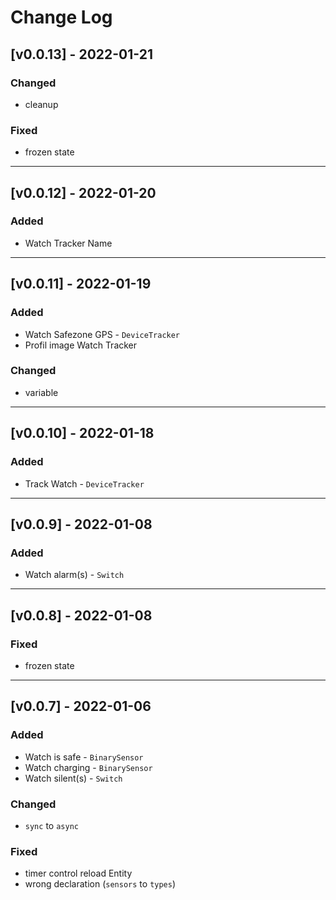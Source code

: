 # Change Log

## [v0.0.13] - 2022-01-21

### Changed
- cleanup

### Fixed
- frozen state

---
## [v0.0.12] - 2022-01-20

### Added
- Watch Tracker Name

---
## [v0.0.11] - 2022-01-19

### Added
- Watch Safezone GPS - `DeviceTracker`
- Profil image Watch Tracker

### Changed
- variable

---
## [v0.0.10] - 2022-01-18

### Added
- Track Watch - `DeviceTracker`

---
## [v0.0.9] - 2022-01-08

### Added
- Watch alarm(s) - `Switch`

---

## [v0.0.8] - 2022-01-08

### Fixed
- frozen state

---
## [v0.0.7] - 2022-01-06

### Added
- Watch is safe - `BinarySensor`
- Watch charging - `BinarySensor`
- Watch silent(s) - `Switch`

### Changed
- `sync` to `async`

### Fixed
- timer control reload Entity
- wrong declaration (`sensors` to `types`)
